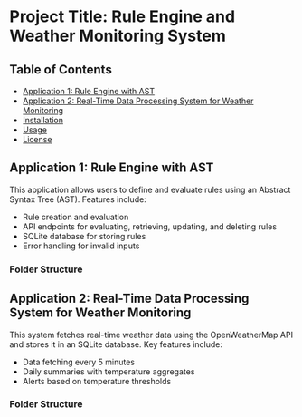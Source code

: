 # Project Title: Rule Engine and Weather Monitoring System

## Table of Contents
- [Application 1: Rule Engine with AST](#application-1-rule-engine-with-ast)
- [Application 2: Real-Time Data Processing System for Weather Monitoring](#application-2-real-time-data-processing-system-for-weather-monitoring)
- [Installation](#installation)
- [Usage](#usage)
- [License](#license)

## Application 1: Rule Engine with AST
This application allows users to define and evaluate rules using an Abstract Syntax Tree (AST). Features include:
- Rule creation and evaluation
- API endpoints for evaluating, retrieving, updating, and deleting rules
- SQLite database for storing rules
- Error handling for invalid inputs

### Folder Structure



## Application 2: Real-Time Data Processing System for Weather Monitoring
This system fetches real-time weather data using the OpenWeatherMap API and stores it in an SQLite database. Key features include:
- Data fetching every 5 minutes
- Daily summaries with temperature aggregates
- Alerts based on temperature thresholds

### Folder Structure
